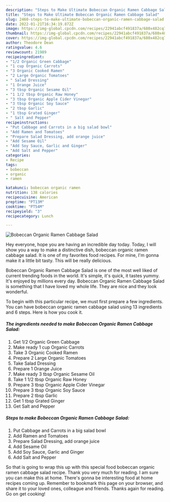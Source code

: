 ```yaml
---
description: "Steps to Make Ultimate Bobeccan Organic Ramen Cabbage Salad"
title: "Steps to Make Ultimate Bobeccan Organic Ramen Cabbage Salad"
slug: 2460-steps-to-make-ultimate-bobeccan-organic-ramen-cabbage-salad
date: 2022-01-21T16:34:19.872Z
image: https://img-global.cpcdn.com/recipes/22941abcf491837a/680x482cq70/bobeccan-organic-ramen-cabbage-salad-recipe-main-photo.jpg
thumbnail: https://img-global.cpcdn.com/recipes/22941abcf491837a/680x482cq70/bobeccan-organic-ramen-cabbage-salad-recipe-main-photo.jpg
cover: https://img-global.cpcdn.com/recipes/22941abcf491837a/680x482cq70/bobeccan-organic-ramen-cabbage-salad-recipe-main-photo.jpg
author: Theodore Dean
ratingvalue: 4.6
reviewcount: 21989
recipeingredient:
- "1/2 Organic Green Cabbage"
- "1 cup Organic Carrots"
- "3 Organic Cooked Ramen"
- "2 Large Organic Tomatoes"
- " Salad Dressing"
- "1 Orange Juice"
- "3 tbsp Organic Sesame Oil"
- "1 1/2 tbsp Organic Raw Honey"
- "3 tbsp Organic Apple Cider Vinegar"
- "3 tbsp Organic Soy Sauce"
- "2 tbsp Garlic"
- "1 tbsp Grated Ginger"
- " Salt and Pepper"
recipeinstructions:
- "Put Cabbage and Carrots in a big salad bowl"
- "Add Ramen and Tomatoes"
- "Prepare Salad Dressing, add orange juice"
- "Add Sesame Oil"
- "Add Soy Sauce, Garlic and Ginger"
- "Add Salt and Pepper"
categories:
- Recipe
tags:
- bobeccan
- organic
- ramen

katakunci: bobeccan organic ramen 
nutrition: 138 calories
recipecuisine: American
preptime: "PT13M"
cooktime: "PT54M"
recipeyield: "3"
recipecategory: Lunch

---
```



![Bobeccan Organic Ramen Cabbage Salad](https://img-global.cpcdn.com/recipes/22941abcf491837a/680x482cq70/bobeccan-organic-ramen-cabbage-salad-recipe-main-photo.jpg)

Hey everyone, hope you are having an incredible day today. Today, I will show you a way to make a distinctive dish, bobeccan organic ramen cabbage salad. It is one of my favorites food recipes. For mine, I'm gonna make it a little bit tasty. This will be really delicious.

Bobeccan Organic Ramen Cabbage Salad is one of the most well liked of current trending foods in the world. It's simple, it's quick, it tastes yummy. It's enjoyed by millions every day. Bobeccan Organic Ramen Cabbage Salad is something that I have loved my whole life. They are nice and they look wonderful.




To begin with this particular recipe, we must first prepare a few ingredients. You can have bobeccan organic ramen cabbage salad using 13 ingredients and 6 steps. Here is how you cook it.

<!--inarticleads1-->

##### The ingredients needed to make Bobeccan Organic Ramen Cabbage Salad:

1. Get 1/2 Organic Green Cabbage
1. Make ready 1 cup Organic Carrots
1. Take 3 Organic Cooked Ramen
1. Prepare 2 Large Organic Tomatoes
1. Take  Salad Dressing
1. Prepare 1 Orange Juice
1. Make ready 3 tbsp Organic Sesame Oil
1. Take 1 1/2 tbsp Organic Raw Honey
1. Prepare 3 tbsp Organic Apple Cider Vinegar
1. Prepare 3 tbsp Organic Soy Sauce
1. Prepare 2 tbsp Garlic
1. Get 1 tbsp Grated Ginger
1. Get  Salt and Pepper




<!--inarticleads2-->

##### Steps to make Bobeccan Organic Ramen Cabbage Salad:

1. Put Cabbage and Carrots in a big salad bowl
1. Add Ramen and Tomatoes
1. Prepare Salad Dressing, add orange juice
1. Add Sesame Oil
1. Add Soy Sauce, Garlic and Ginger
1. Add Salt and Pepper




So that is going to wrap this up with this special food bobeccan organic ramen cabbage salad recipe. Thank you very much for reading. I am sure you can make this at home. There's gonna be interesting food at home recipes coming up. Remember to bookmark this page on your browser, and share it to your loved ones, colleague and friends. Thanks again for reading. Go on get cooking!
